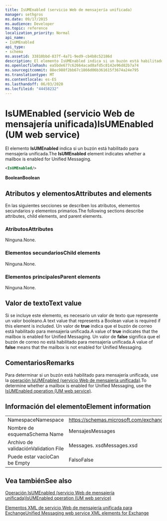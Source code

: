 ```yaml
---
title: IsUMEnabled (servicio Web de mensajería unificada)
manager: sethgros
ms.date: 09/17/2015
ms.audience: Developer
ms.topic: reference
localization_priority: Normal
api_name:
- IsUMEnabled
api_type:
- schema
ms.assetid: 33810bbd-837f-4a71-9ed9-cb4b8c52186d
description: El elemento IsUMEnabled indica si un buzón está habilitado para mensajería unificada.
ms.openlocfilehash: ea5bde677c62664acad8afd5c8142e96d82b7a74
ms.sourcegitcommit: 88ec988f2bb67c1866d06b361615f3674a24e795
ms.translationtype: MT
ms.contentlocale: es-ES
ms.lasthandoff: 06/03/2020
ms.locfileid: "44458232"
---
```

# <a name="isumenabled-um-web-service"></a><span data-ttu-id="8289e-103">IsUMEnabled (servicio Web de mensajería unificada)</span><span class="sxs-lookup"><span data-stu-id="8289e-103">IsUMEnabled (UM web service)</span></span>

<span data-ttu-id="8289e-104">El elemento **IsUMEnabled** indica si un buzón está habilitado para mensajería unificada.</span><span class="sxs-lookup"><span data-stu-id="8289e-104">The **IsUMEnabled** element indicates whether a mailbox is enabled for Unified Messaging.</span></span> 
  
```xml
<IsUMEnabled/>
```

 <span data-ttu-id="8289e-105">**Boolean**</span><span class="sxs-lookup"><span data-stu-id="8289e-105">**Boolean**</span></span>
## <a name="attributes-and-elements"></a><span data-ttu-id="8289e-106">Atributos y elementos</span><span class="sxs-lookup"><span data-stu-id="8289e-106">Attributes and elements</span></span>

<span data-ttu-id="8289e-107">En las siguientes secciones se describen los atributos, elementos secundarios y elementos primarios.</span><span class="sxs-lookup"><span data-stu-id="8289e-107">The following sections describe attributes, child elements, and parent elements.</span></span>
  
### <a name="attributes"></a><span data-ttu-id="8289e-108">Atributos</span><span class="sxs-lookup"><span data-stu-id="8289e-108">Attributes</span></span>

<span data-ttu-id="8289e-109">Ninguna.</span><span class="sxs-lookup"><span data-stu-id="8289e-109">None.</span></span>
  
### <a name="child-elements"></a><span data-ttu-id="8289e-110">Elementos secundarios</span><span class="sxs-lookup"><span data-stu-id="8289e-110">Child elements</span></span>

<span data-ttu-id="8289e-111">Ninguna.</span><span class="sxs-lookup"><span data-stu-id="8289e-111">None.</span></span>
  
### <a name="parent-elements"></a><span data-ttu-id="8289e-112">Elementos principales</span><span class="sxs-lookup"><span data-stu-id="8289e-112">Parent elements</span></span>

<span data-ttu-id="8289e-113">Ninguna.</span><span class="sxs-lookup"><span data-stu-id="8289e-113">None.</span></span>
  
## <a name="text-value"></a><span data-ttu-id="8289e-114">Valor de texto</span><span class="sxs-lookup"><span data-stu-id="8289e-114">Text value</span></span>

<span data-ttu-id="8289e-115">Si se incluye este elemento, es necesario un valor de texto que represente un valor booleano.</span><span class="sxs-lookup"><span data-stu-id="8289e-115">A text value that represents a Boolean value is required if this element is included.</span></span> <span data-ttu-id="8289e-116">Un valor de **true** indica que el buzón de correo está habilitado para mensajería unificada.</span><span class="sxs-lookup"><span data-stu-id="8289e-116">A value of **true** indicates that the mailbox is enabled for Unified Messaging.</span></span> <span data-ttu-id="8289e-117">Un valor de **false** significa que el buzón de correo no está habilitado para mensajería unificada.</span><span class="sxs-lookup"><span data-stu-id="8289e-117">A value of **false** means that the mailbox is not enabled for Unified Messaging.</span></span> 
  
## <a name="remarks"></a><span data-ttu-id="8289e-118">Comentarios</span><span class="sxs-lookup"><span data-stu-id="8289e-118">Remarks</span></span>

<span data-ttu-id="8289e-119">Para determinar si un buzón está habilitado para mensajería unificada, use la [operación IsUMEnabled (servicio Web de mensajería unificada)](isumenabled-operation-um-web-service.md).</span><span class="sxs-lookup"><span data-stu-id="8289e-119">To determine whether a mailbox is enabled for Unified Messaging, use the [IsUMEnabled operation (UM web service)](isumenabled-operation-um-web-service.md).</span></span>
  
## <a name="element-information"></a><span data-ttu-id="8289e-120">Información del elemento</span><span class="sxs-lookup"><span data-stu-id="8289e-120">Element information</span></span>

|||
|:-----|:-----|
|<span data-ttu-id="8289e-121">Namespace</span><span class="sxs-lookup"><span data-stu-id="8289e-121">Namespace</span></span>  <br/> |https://schemas.microsoft.com/exchange/services/2006/messages  <br/> |
|<span data-ttu-id="8289e-122">Nombre de esquema</span><span class="sxs-lookup"><span data-stu-id="8289e-122">Schema Name</span></span>  <br/> |<span data-ttu-id="8289e-123">Mensajes</span><span class="sxs-lookup"><span data-stu-id="8289e-123">Messages</span></span>  <br/> |
|<span data-ttu-id="8289e-124">Archivo de validación</span><span class="sxs-lookup"><span data-stu-id="8289e-124">Validation File</span></span>  <br/> |<span data-ttu-id="8289e-125">Messages. xsd</span><span class="sxs-lookup"><span data-stu-id="8289e-125">Messages.xsd</span></span>  <br/> |
|<span data-ttu-id="8289e-126">Puede estar vacío</span><span class="sxs-lookup"><span data-stu-id="8289e-126">Can be Empty</span></span>  <br/> |<span data-ttu-id="8289e-127">Falso</span><span class="sxs-lookup"><span data-stu-id="8289e-127">False</span></span>  <br/> |
   
## <a name="see-also"></a><span data-ttu-id="8289e-128">Vea también</span><span class="sxs-lookup"><span data-stu-id="8289e-128">See also</span></span>



[<span data-ttu-id="8289e-129">Operación IsUMEnabled (servicio Web de mensajería unificada)</span><span class="sxs-lookup"><span data-stu-id="8289e-129">IsUMEnabled operation (UM web service)</span></span>](isumenabled-operation-um-web-service.md)


[<span data-ttu-id="8289e-130">Elementos XML de servicio Web de mensajería unificada para Exchange</span><span class="sxs-lookup"><span data-stu-id="8289e-130">Unified Messaging web service XML elements for Exchange</span></span>](unified-messaging-web-service-xml-elements-for-exchange.md)

